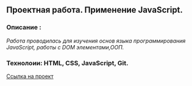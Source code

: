 ## Проектная работа.  Применение JavaScript.

### Описание :

_Работа проводилась для изучения основ языка программирования JavaScript, работы с DOM элементами,ООП._

### Технолоии: HTML, CSS, JavaScript, Git.

[Ссылка на проект](https://sergeevdd.github.io/mesto/)
